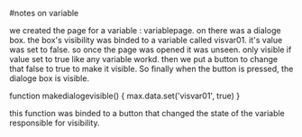 #notes on variable

we created the page for a variable : variablepage. on there was a dialoge box. the box's visibility was binded to a variable called visvar01. it's value was set to false. so once the page was opened it was unseen. only visible if value set to true like any variable workd. then we put a button to change that false to true to make it visible. So finally when the button is pressed, the dialoge box is visible.

function makedialogevisible() {
    max.data.set('visvar01', true)
}  

this function was binded to a button that changed the state of the variable responsible for visibility.
